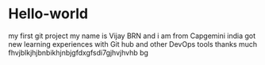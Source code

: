 # Hello-world
my first git project
my name is Vijay BRN 
and i am from Capgemini india
got new learning experiences with Git hub and other DevOps tools 
thanks much 
fhvjblkjhjbnbikhjnbjgfdxgfsdi7gjhvjhvhb bg
